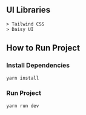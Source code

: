 ## UI Libraries

```
> Tailwind CSS
> Daisy UI
```

## How to Run Project

### Install Dependencies

```
yarn install
```

### Run Project

```
yarn run dev
```

